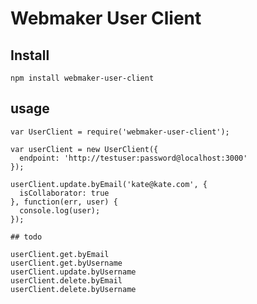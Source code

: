# Webmaker User Client

## Install

`npm install webmaker-user-client`


## usage

```
var UserClient = require('webmaker-user-client');

var userClient = new UserClient({
  endpoint: 'http://testuser:password@localhost:3000'
});

userClient.update.byEmail('kate@kate.com', {
  isCollaborator: true
}, function(err, user) {
  console.log(user);
});

## todo

userClient.get.byEmail
userClient.get.byUsername
userClient.update.byUsername
userClient.delete.byEmail
userClient.delete.byUsername

```
